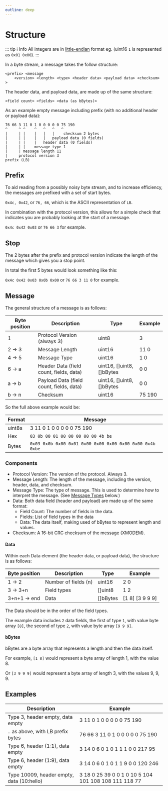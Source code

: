 ```yaml
---
outline: deep
---
```


# Structure

::: tip ℹ️ Info
All integers are in [little-endian](https://en.wikipedia.org/wiki/Endianness) format eg. (uint16 `1` is represented as `0x01 0x00`).
:::

In a byte stream, a message takes the follow structure:

```
<prefix> <message
    <version> <length> <type> <header data> <payload data> <checksum>
>
```

The header data, and payload data, are made up of the same structure:

```
<field count> <fields> <data (as bBytes)>
```

As an example empty message including prefix (with no additional header or payload data):

```
76 66 3 11 0 1 0 0 0 0 0 75 190
^     ^ ^    ^   ^   ^   ^
|     | |    |   |   |    checksum 2 bytes
|     | |    |   |   payload data (0 fields)
|     | |    |   header data (0 fields)
|     | |    message type 1
|     | message length 11
|     protocol version 3
prefix (LB)
```

## Prefix

To aid reading from a possibly noisy byte stream, and to increase efficiency, the messages are prefixed with a set of start bytes.

`0x4c, 0x42`, or `76, 66`, which is the ASCII representation of `LB`.

In combination with the protocol version, this allows for a simple check that indicates you are probably looking at the start of a message.

`0x4c 0x42 0x03` or `76 66 3` for example.

## Stop

The 2 bytes after the prefix and protocol version indicate the length of the message which gives you a stop point.

In total the first 5 bytes would look something like this:

`0x4c 0x42 0x03 0x0b 0x00` or `76 66 3 11 0` for example.

## Message

The general structure of a message is as follows:

| Byte position | Description                        | Type                      | Example |
| ------------- | ---------------------------------- | ------------------------- | -- |
| 1             | Protocol Version (always 3)        | uint8                     | 3 |
| 2 -> 3         | Message Length                     | uint16                    | 11 0 |
| 4 -> 5         | Message Type                       | uint16                    | 1 0 |
| 6 -> a         | Header Data (field count, fields, data) | uint16, []uint8, []bBytes | 0 0 |
| a -> b         | Payload Data (field count, fields, data)   | uint16, []uint8, []bBytes | 0 0 |
| b -> n | Checksum | uint16 | 75 190 |

So the full above example would be:

| Format | Message |
| ------ | --- |
| uint8s  | 3 11 0 1 0 0 0 0 0 75 190 |
| Hex | `03 0b 00 01 00 00 00 00 00 4b be` |
| Bytes    | `0x03 0x0b 0x00 0x01 0x00 0x00 0x00 0x00 0x00 0x4b 0xbe` |

### Components

- Protocol Version: The version of the protocol. Always 3.
- Message Length: The length of the message, including the version, header, data, and checksum.
- Message Type: The type of message. This is used to determine how to interpret the message. (See [Message Types](#message-types) below.)
- Data: Both data field (header and payload) are made up of the same format:
  - Field Count: The number of fields in the data.
  - Fields: List of field types in the data
  - Data: The data itself, making used of bBytes to represent length and values.
- Checksum: A 16-bit CRC checksum of the message (XMODEM).

#### Data

Within each Data element (the header data, or payload data), the structure is as follows:

| Byte position | Description      | Type  | Example |
| ------------- | ---------------- | ----- | ------- |
| 1 -> 2             | Number of fields (n) | uint16 | 2 0       |
| 3 -> 3+n      | Field types | []uint8 | 1 2        |
| 3+n+1 -> end  | Data | []bBytes | [1 8] [3 9 9 9]  |

The Data should be in the order of the field types.

The example data includes `2` data fields, the first of type `1`, with value byte array `[8]`, the second of type `2`, with value byte array `[9 9 9]`.

#### bBytes

bBytes are a byte array that represents a length and then the data itself.

For example, `[1 8]` would represent a byte array of length 1, with the value 8.

Or `[3 9 9 9]` would represent a byte array of length 3, with the values 9, 9, 9.

## Examples

| Description                          | Example |
| ---------------------------------- | -- |
| Type 3, header empty, data empty | 3 11 0 1 0 0 0 0 0 75 190 |
| .. as above, with LB prefix bytes |  76 66 3 11 0 1 0 0 0 0 0 75 190 |
| Type 6, header (1:1), data empty | 3 14 0 6 0 1 0 1 1 1 0 0 217 95 |
| Type 6, header (1:9), data empty | 3 14 0 6 0 1 0 1 1 9 0 0 120 246 |
| Type 10009, header empty, data (10:hello) | 3 18 0 25 39 0 0 1 0 10 5 104 101 108 108 111 118 77 |
